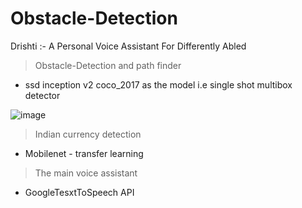 # Obstacle-Detection
Drishti :- A Personal Voice Assistant For Differently Abled
> Obstacle-Detection and path finder
- ssd inception v2 coco_2017 as the model i.e single shot multibox detector

![image](https://user-images.githubusercontent.com/67290562/129615196-d839a7e1-0af0-4ff7-876e-0e62f0fe5f78.png)

> Indian currency detection
- Mobilenet - transfer learning
> The main voice assistant
- GoogleTesxtToSpeech API

